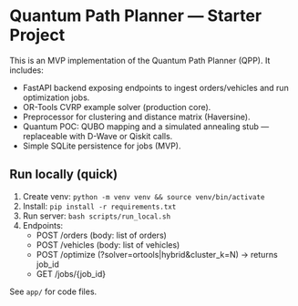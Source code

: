 # Quantum Path Planner — Starter Project

This is an MVP implementation of the Quantum Path Planner (QPP). It includes:
- FastAPI backend exposing endpoints to ingest orders/vehicles and run optimization jobs.
- OR-Tools CVRP example solver (production core).
- Preprocessor for clustering and distance matrix (Haversine).
- Quantum POC: QUBO mapping and a simulated annealing stub — replaceable with D-Wave or Qiskit calls.
- Simple SQLite persistence for jobs (MVP).

## Run locally (quick)
1. Create venv: `python -m venv venv && source venv/bin/activate`
2. Install: `pip install -r requirements.txt`
3. Run server: `bash scripts/run_local.sh`
4. Endpoints:
   - POST /orders  (body: list of orders)
   - POST /vehicles (body: list of vehicles)
   - POST /optimize (?solver=ortools|hybrid&cluster_k=N) -> returns job_id
   - GET /jobs/{job_id}

See `app/` for code files.
